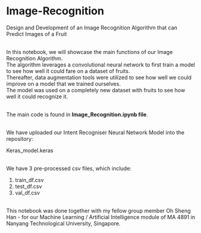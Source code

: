 # Image-Recognition
Design and Development of an Image Recognition Algorithm that can Predict Images of a Fruit

<br/>In this notebook, we will showcase the main functions of our Image Recognition Algorithm. 
<br/>The algorithm leverages a convolutional neural network to first train a model to see how well it could fare on a dataset of fruits. 
<br/>Thereafter, data augmentation tools were utilized to see how well we could improve on a model that we trained ourselves. 
<br/>The model was used on a completely new dataset with fruits to see how well it could recognize it.

<br/>The main code is found in <b>Image_Recognition.ipynb file</b>.


<br/>We have uploaded our Intent Recogniser Neural Network Model into the repository:

Keras_model.keras


<br/>We have 3 pre-processed csv files, which include:

1. train_df.csv
2. test_df.csv
3. val_df.csv

<br/>This notebook was done together with my fellow group member Oh Sheng Han - for our Machine Learning / Artificial Intelligence module of MA 4891 in Nanyang Technological University, Singapore.
